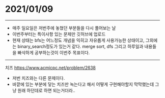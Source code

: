 # 2021/01/09

------------------

* 매주 일요일은 저번주에 놓쳤던 부분들을 다시 풀어보는 날
* 이번주부터는 특이사항 있는 문제만 깃허브에 업로드
* 현재 상태는 bfs는 어느정도 개념을 익히고 자유롭게 사용가능한 상태이고, 그외에는 binary_search정도가 있는거 같다. merge sort, dfs 그리고 하루일과 내용들을 빠삭하게 공부하는것이 이번주 목표이다.

-------------------
치즈 https://www.acmicpc.net/problem/2638
*   저번 치즈와는 다른 문제이다.
*   바깥에 있는 부분에 닿는 치즈만 녹는다고 해서 어떻게 구현해야할지 막막했는데 그냥 원래 하던데로 하면 되는거더라..




